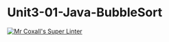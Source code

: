 # Unit3-01-Java-BubbleSort
[![Mr Coxall's Super Linter](https://github.com/ICS4U-Programming-JackT/Unit3-01-Java-BubbleSort/workflows/Mr%20Coxall's%20Super%20Linter/badge.svg)](https://github.com/ICS4U-Programming-JackT/Unit3-01-Java-BubbleSort/actions/)
